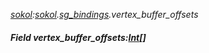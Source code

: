 _[sokol](../../modules/sokol/sokol-module.md):[sokol](../../modules/sokol/sokol-module.md).[sg\_bindings](../../modules/sokol/sokol-sg_bindings.md).vertex\_buffer\_offsets_
##### Field vertex\_buffer\_offsets:[Int](../../modules/wonkey/wonkey-types-int.md)[]
